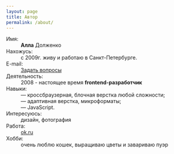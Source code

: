 ```yaml
---
layout: page
title: Автор
permalink: /about/
---
```


<dl class="about-list">

<dt class="about-list_dt">Имя:</dt>
<dd class="about-list_dd"><strong>Алла</strong> Долженко</dd>

<dt class="about-list_dt">Нахожусь:</dt>
<dd class="about-list_dd">с 2009г. живу и работаю в Санкт-Петербурге.</dd>

<dt class="about-list_dt">E-mail:</dt>
<dd class="about-list_dd"><a href="mailto:kweyjiba12[at]gmail.com">Задать вопросы</a></dd>

<dt class="about-list_dt">Деятельность:</dt>
<dd class="about-list_dd">2008 - настоящее время <strong>frontend-разработчик</strong></dd>

<dt class="about-list_dt">Навыки:</dt>
<dd class="about-list_dd">
— кроссбраузерная, блочная верстка любой сложности;<br>
— адаптивная верстка, микроформаты;<br> 
— JavaScript.<br>
</dd>

<dt class="about-list_dt">Интересуюсь:</dt>
<dd class="about-list_dd">дизайн, фотография</dd>

<dt class="about-list_dt">Работа:</dt>
<dd class="about-list_dd"><a href="http://ok.ru" target="_blank">ok.ru</a></dd>

<dt class="about-list_dt">Хобби:</dt>
<dd class="about-list_dd">очень люблю кошек, выращиваю цветы и завариваю пуэр</dd>

</dl>

